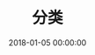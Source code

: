 ---
title: 分类
date: 2018-01-05 00:00:00
type: "categories"
top_img: /assets/img/conf/blog-categories-bg.jpg
---